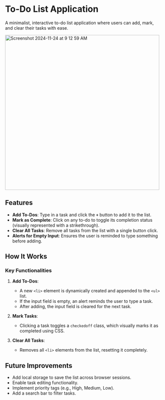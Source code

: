 # To-Do List Application 

A minimalist, interactive to-do list application where users can add, mark, and clear their tasks with ease.


<img width="502" alt="Screenshot 2024-11-24 at 9 12 59 AM" src="https://github.com/user-attachments/assets/7f8f6059-30de-43a5-b3cf-56d2aae2ce80">



## Features
- **Add To-Dos**: Type in a task and click the **`+`** button to add it to the list.
- **Mark as Complete**: Click on any to-do to toggle its completion status (visually represented with a strikethrough).
- **Clear All Tasks**: Remove all tasks from the list with a single button click.
- **Alerts for Empty Input**: Ensures the user is reminded to type something before adding.

## How It Works
### Key Functionalities
1. **Add To-Dos**:
   - A new `<li>` element is dynamically created and appended to the `<ul>` list.
   - If the input field is empty, an alert reminds the user to type a task.
   - After adding, the input field is cleared for the next task.

2. **Mark Tasks**:
   - Clicking a task toggles a `checkedoff` class, which visually marks it as completed using CSS.

3. **Clear All Tasks**:
   - Removes all `<li>` elements from the list, resetting it completely.

## Future Improvements
- Add local storage to save the list across browser sessions.
- Enable task editing functionality.
- Implement priority tags (e.g., High, Medium, Low).
- Add a search bar to filter tasks.
